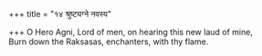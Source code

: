 +++
title = "१४ श्रुष्ट्यग्ने नवस्य"

+++
O Hero Agni, Lord of men, on hearing this new laud of mine,  
     Burn down the Raksasas, enchanters, with thy flame.